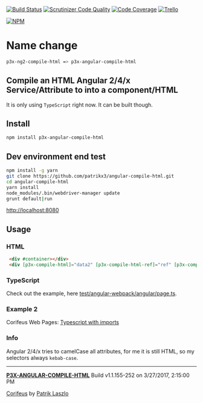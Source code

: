 [//]: #@corifeus-header


[![Build Status](https://travis-ci.org/patrikx3/angular-compile-html.svg?branch=master)](https://travis-ci.org/patrikx3/angular-compile-html)
[![Scrutinizer Code Quality](https://scrutinizer-ci.com/g/patrikx3/angular-compile-html/badges/quality-score.png?b=master)](https://scrutinizer-ci.com/g/patrikx3/angular-compile-html/?branch=master)
[![Code Coverage](https://scrutinizer-ci.com/g/patrikx3/angular-compile-html/badges/coverage.png?b=master)](https://scrutinizer-ci.com/g/patrikx3/angular-compile-html/?branch=master)  [![Trello](https://img.shields.io/badge/Trello-p3x-026aa7.svg)](https://trello.com/b/gqKHzZGy/p3x)

[![NPM](https://nodei.co/npm/p3x-angular-compile-html.png?downloads=true&downloadRank=true&stars=true)](https://nodei.co/npm/p3x-angular-compile-html/)


[//]: #@corifeus-header:end

# Name change
```bash
p3x-ng2-compile-html => p3x-angular-compile-html
```


## Compile an HTML Angular 2/4/x Service/Attribute to into a component/HTML

It is only using ```TypeScript``` right now. It can be built though.

## Install
  
```bash
npm install p3x-angular-compile-html
```

## Dev environment end test
   
```bash
npm install -g yarn
git clone https://github.com/patrikx3/angular-compile-html.git
cd angular-compile-html
yarn install
node_modules/.bin/webdriver-manager update
grunt default|run
```

[http://localhost:8080](http://localhost:8080)

## Usage

### HTML
  
```html
 <div #container></div>
 <div [p3x-compile-html]="data2" [p3x-compile-html-ref]="ref" [p3x-compile-html-imports]="importsLikeMaterialEtc"></div>
```

### TypeScript
Check out the example, here [test/angular-webpack/angular/page.ts](https://github.com/patrikx3/angular-compile-html/blob/master/test/angular-webpack/angular/page.ts).

### Example 2
Corifeus Web Pages: [Typescript with imports](https://github.com/patrikx3/corifeus-app-web-pages/blob/master/src/angular/modules/cory-page.ts)

### Info
Angular 2/4/x tries to camelCase all attributes, for me it is still HTML, so my selectors always ```kebab-case```.



[//]: #@corifeus-footer


---
[**P3X-ANGULAR-COMPILE-HTML**](https://patrikx3.github.com/angular-compile-html) Build v1.1.155-252 on 3/27/2017, 2:15:00 PM

[Corifeus](http://github.com/patrikx3/corifeus) by [Patrik Laszlo](http://patrikx3.tk)
 


[//]: #@corifeus-footer:end
